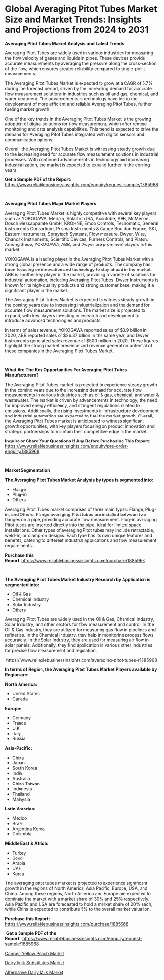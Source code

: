<p><h1>Global Averaging Pitot Tubes Market Size and Market Trends: Insights and Projections from 2024 to 2031</h1></p><p><strong>Averaging Pitot Tubes Market Analysis and Latest Trends</strong></p>
<p><p>Averaging Pitot Tubes are widely used in various industries for measuring the flow velocity of gases and liquids in pipes. These devices provide accurate measurements by averaging the pressure along the cross-section of the flow, which ensures greater reliability compared to single-point measurements.</p><p>The Averaging Pitot Tubes Market is expected to grow at a CAGR of 5.7% during the forecast period, driven by the increasing demand for accurate flow measurement solutions in industries such as oil and gas, chemical, and water treatment. The advancements in technology have led to the development of more efficient and reliable Averaging Pitot Tubes, further fueling market growth.</p><p>One of the key trends in the Averaging Pitot Tubes Market is the growing adoption of digital solutions for flow measurement, which offer remote monitoring and data analysis capabilities. This trend is expected to drive the demand for Averaging Pitot Tubes integrated with digital sensors and communication options.</p><p>Overall, the Averaging Pitot Tubes Market is witnessing steady growth due to the increasing need for accurate flow measurement solutions in industrial processes. With continued advancements in technology and increasing industrialization, the market is expected to expand further in the coming years.</p></p>
<p><strong>Get a Sample PDF of the Report:&nbsp;</strong> <a href="https://www.reliablebusinessinsights.com/enquiry/request-sample/1885968">https://www.reliablebusinessinsights.com/enquiry/request-sample/1885968</a></p>
<p>&nbsp;</p>
<p><strong>Averaging Pitot Tubes Major Market Players</strong></p>
<p><p>Averaging Pitot Tubes Market is highly competitive with several key players such as YOKOGAWA, Meriam, Solartron ISA, Accutube, ABB, McMenon, Dosch Messapparate GmbH, KROHNE, Emco Controls, Tecnomatic, General Instruments Consortium, Prisma Instruments & Gauge Bourdon France, SKI, Eastern Instruments, Spraytech Systems, Flow measure, Dwyer, Wise, Chandak Instruments, Scientific Devices, Furness Controls, and Platon. Among these, YOKOGAWA, ABB, and Dwyer are prominent players in this market.</p><p>YOKOGAWA is a leading player in the Averaging Pitot Tubes Market with a strong global presence and a wide range of products. The company has been focusing on innovation and technology to stay ahead in the market. ABB is another key player in the market, providing a variety of solutions for industrial automation, including Averaging Pitot Tubes. Dwyer Instruments is known for its high-quality products and strong customer base, making it a significant player in the market.</p><p>The Averaging Pitot Tubes Market is expected to witness steady growth in the coming years due to increasing industrialization and the demand for accurate flow measurement solutions. The market size is projected to expand, with key players investing in research and development to introduce advanced technologies and products.</p><p>In terms of sales revenue, YOKOGAWA reported sales of $3.9 billion in 2020, ABB reported sales of $26.37 billion in the same year, and Dwyer Instruments generated sales revenue of $500 million in 2020. These figures highlight the strong market presence and revenue generation potential of these companies in the Averaging Pitot Tubes Market.</p></p>
<p>&nbsp;</p>
<p><strong>What Are The Key Opportunities For Averaging Pitot Tubes Manufacturers?</strong></p>
<p><p>The Averaging Pitot Tubes market is projected to experience steady growth in the coming years due to the increasing demand for accurate flow measurements in various industries such as oil & gas, chemical, and water & wastewater. The market is driven by advancements in technology, the need for improved energy efficiency, and stringent regulations related to emissions. Additionally, the rising investments in infrastructure development and industrial automation are expected to fuel the market growth. Overall, the Averaging Pitot Tubes market is anticipated to witness significant growth opportunities, with key players focusing on product innovation and strategic partnerships to maintain their competitive edge in the market.</p></p>
<p><strong>Inquire or Share Your Questions If Any Before Purchasing This Report:</strong> <a href="https://www.reliablebusinessinsights.com/enquiry/pre-order-enquiry/1885968">https://www.reliablebusinessinsights.com/enquiry/pre-order-enquiry/1885968</a></p>
<p>&nbsp;</p>
<p><strong>Market Segmentation</strong></p>
<p><strong>The Averaging Pitot Tubes Market Analysis by types is segmented into:</strong></p>
<p><ul><li>Flange</li><li>Plug-in</li><li>Others</li></ul></p>
<p><p>Averaging Pitot Tubes market comprises of three main types: Flange, Plug-in, and Others. Flange averaging Pitot tubes are installed between two flanges on a pipe, providing accurate flow measurement. Plug-in averaging Pitot tubes are inserted directly into the pipe, ideal for limited space installations. Other types of averaging Pitot tubes may include retractable, weld-in, or clamp-on designs. Each type has its own unique features and benefits, catering to different industrial applications and flow measurement requirements.</p></p>
<p><strong>Purchase this Report:&nbsp;</strong><a href="https://www.reliablebusinessinsights.com/purchase/1885968">https://www.reliablebusinessinsights.com/purchase/1885968</a></p>
<p>&nbsp;</p>
<p><strong>The Averaging Pitot Tubes Market Industry Research by Application is segmented into:</strong></p>
<p><ul><li>Oil & Gas</li><li>Chemical Industry</li><li>Solar Industry</li><li>Others</li></ul></p>
<p><p>Averaging Pitot Tubes are widely used in the Oil & Gas, Chemical Industry, Solar Industry, and other sectors for flow measurement and control. In the Oil & Gas industry, they are utilized for measuring gas flow in pipelines and refineries. In the Chemical Industry, they help in monitoring process flows accurately. In the Solar Industry, they are used for measuring air flow in solar panels. Additionally, they find application in various other industries for precise flow measurement and regulation.</p></p>
<p><a href="https://www.reliablebusinessinsights.com/averaging-pitot-tubes-r1885968">&nbsp;https://www.reliablebusinessinsights.com/averaging-pitot-tubes-r1885968</a></p>
<p><strong>In terms of Region, the Averaging Pitot Tubes Market Players available by Region are:</strong></p>
<p>
    <p> <strong> North America: </strong>
        <ul>
            <li>United States</li>
            <li>Canada</li>
        </ul>
        </p> 
    <p> <strong> Europe: </strong>
        <ul>
            <li>Germany</li>
            <li>France</li>
            <li>U.K.</li>
            <li>Italy</li>
            <li>Russia</li>
        </ul>
        </p> 
    <p> <strong> Asia-Pacific: </strong>
        <ul>
            <li>China</li>
            <li>Japan</li>
            <li>South Korea</li>
            <li>India</li>
            <li>Australia</li>
            <li>China Taiwan</li>
            <li>Indonesia</li>
            <li>Thailand</li>
            <li>Malaysia</li>
        </ul>
        </p> 
    <p> <strong> Latin America: </strong>
        <ul>
            <li>Mexico</li>
            <li>Brazil</li>
            <li>Argentina Korea</li>
            <li>Colombia</li>
        </ul>
        </p> 
    <p> <strong> Middle East & Africa: </strong>
        <ul>
            <li>Turkey</li>
            <li>Saudi</li>
            <li>Arabia</li>
            <li>UAE</li>
            <li>Korea</li>
        </ul>
    </p>
    </p>
<p><p>The averaging pitot tubes market is projected to experience significant growth in the regions of North America, Asia Pacific, Europe, USA, and China. Among these regions, North America and Europe are expected to dominate the market with a market share of 30% and 25% respectively. Asia Pacific and USA are forecasted to hold a market share of 20% each, while China is expected to contribute 5% to the overall market valuation.</p></p>
<p><strong>Purchase this Report: </strong><a href="https://www.reliablebusinessinsights.com/purchase/1885968">https://www.reliablebusinessinsights.com/purchase/1885968</a></p>
<p>&nbsp;<strong>Get a Sample PDF of the Report:&nbsp;&nbsp;</strong><a href="https://www.reliablebusinessinsights.com/enquiry/request-sample/1885968">https://www.reliablebusinessinsights.com/enquiry/request-sample/1885968</a></p>
<p><strong></strong></p>
<p><p><a href="https://github.com/AarobcfAusbdnjvXff/Market-Research-Report-List-1/blob/main/canned-yellow-peach-market.md">Canned Yellow Peach Market</a></p><p><a href="https://github.com/ifhhndtz21/Market-Research-Report-List-1/blob/main/dairy-milk-substitutes-market.md">Dairy Milk Substitutes Market</a></p><p><a href="https://github.com/belaayi865/Market-Research-Report-List-1/blob/main/alternative-dairy-milk-market.md">Alternative Dairy Milk Market</a></p></p>